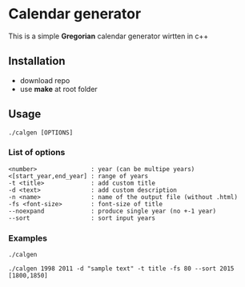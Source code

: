 # Calendar generator
This is a simple **Gregorian** calendar generator wirtten in c++

## Installation
- download repo
- use **make** at root folder

## Usage
```
./calgen [OPTIONS]
```

### List of options
```
<number>               : year (can be multipe years)
<[start_year,end_year] : range of years
-t <title>             : add custom title
-d <text>              : add custom description
-n <name>              : name of the output file (without .html)
-fs <font-size>        : font-size of title
--noexpand             : produce single year (no +-1 year)
--sort                 : sort input years
```
### Examples
```
./calgen
```
```
./calgen 1998 2011 -d "sample text" -t title -fs 80 --sort 2015 [1800,1850]
```
